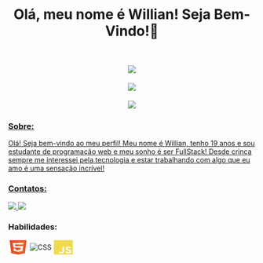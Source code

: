 <h1 align=center> Olá, meu nome é Willian! Seja Bem-Vindo!👋 </h1>

<br>
 <br>
<div align="center">
  <a href="https://github.com/willianrizzo/">
  <img width="400em" src="https://github-readme-stats.vercel.app/api?username=willianrizzo&theme=dracula&hide_border=false&include_all_commits=false&count_private=true"/>
  <br>
   <br>
   <img width="400em" src="https://github-readme-streak-stats.herokuapp.com/?user=willianrizzo&theme=dracula&hide_border=false"/>
    <br>
     <br>
    <img width="400em" src="https://github-readme-stats.vercel.app/api/top-langs/?username=willianrizzo&theme=dracula&hide_border=false&include_all_commits=false&count_private=true&layout=compact" />
</div>
 


### Sobre: 
 Olá! Seja bem-vindo ao meu perfil! Meu nome é Willian, tenho 19 anos e sou estudante de programação web e meu sonho é ser FullStack! Desde crinça sempre me interessei pela tecnologia e estar trabalhando com algo que eu amo é uma sensação incrível!

### Contatos:
 
 <a href="https://www.linkedin.com/in/willian-rizzo-ratão/" target="_blank">
      <img src="https://img.shields.io/badge/LinkedIn-0077B5?style=for-the-badge&logo=linkedin&logoColor=white">
  </a>
 
 <a href="mailto:willianrizzoratao10@gmail.com">
      <img src="https://img.shields.io/badge/Gmail-D14836?style=for-the-badge&logo=gmail&logoColor=white">
  </a>

### Habilidades:
 
<div style="display: inline_block">
  <img align="center" alt="HTML" height="30" width="40" title="HTML" src="https://raw.githubusercontent.com/devicons/devicon/master/icons/html5/html5-original.svg">
  <img align="center" alt="CSS" height="30" width="40" title="CSS" src="https://cdn.jsdelivr.net/gh/devicons/devicon/icons/css3/css3-original.svg">
  <img align="center" alt="JavaScript" height="30" width="40" title="JavaScript" src="https://raw.githubusercontent.com/devicons/devicon/master/icons/javascript/javascript-plain.svg">
